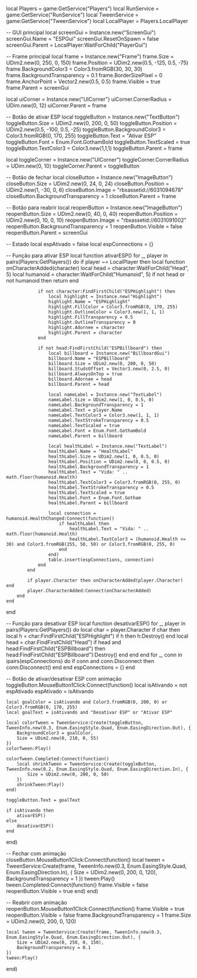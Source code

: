 local Players = game:GetService("Players")
local RunService = game:GetService("RunService")
local TweenService = game:GetService("TweenService")
local LocalPlayer = Players.LocalPlayer

-- GUI principal
local screenGui = Instance.new("ScreenGui")
screenGui.Name = "ESPGui"
screenGui.ResetOnSpawn = false
screenGui.Parent = LocalPlayer:WaitForChild("PlayerGui")

-- Frame principal
local frame = Instance.new("Frame")
frame.Size = UDim2.new(0, 250, 0, 150)
frame.Position = UDim2.new(0.5, -125, 0.5, -75)
frame.BackgroundColor3 = Color3.fromRGB(30, 30, 30)
frame.BackgroundTransparency = 0.1
frame.BorderSizePixel = 0
frame.AnchorPoint = Vector2.new(0.5, 0.5)
frame.Visible = true
frame.Parent = screenGui

local uiCorner = Instance.new("UICorner")
uiCorner.CornerRadius = UDim.new(0, 12)
uiCorner.Parent = frame

-- Botão de ativar ESP
local toggleButton = Instance.new("TextButton")
toggleButton.Size = UDim2.new(0, 200, 0, 50)
toggleButton.Position = UDim2.new(0.5, -100, 0.5, -25)
toggleButton.BackgroundColor3 = Color3.fromRGB(0, 170, 255)
toggleButton.Text = "Ativar ESP"
toggleButton.Font = Enum.Font.GothamBold
toggleButton.TextScaled = true
toggleButton.TextColor3 = Color3.new(1,1,1)
toggleButton.Parent = frame

local toggleCorner = Instance.new("UICorner")
toggleCorner.CornerRadius = UDim.new(0, 10)
toggleCorner.Parent = toggleButton

-- Botão de fechar
local closeButton = Instance.new("ImageButton")
closeButton.Size = UDim2.new(0, 24, 0, 24)
closeButton.Position = UDim2.new(1, -30, 0, 6)
closeButton.Image = "rbxassetid://6031094678"
closeButton.BackgroundTransparency = 1
closeButton.Parent = frame

-- Botão para reabrir
local reopenButton = Instance.new("ImageButton")
reopenButton.Size = UDim2.new(0, 40, 0, 40)
reopenButton.Position = UDim2.new(0, 10, 0, 10)
reopenButton.Image = "rbxassetid://6031091002"
reopenButton.BackgroundTransparency = 1
reopenButton.Visible = false
reopenButton.Parent = screenGui

-- Estado
local espAtivado = false
local espConnections = {}

-- Função para ativar ESP
local function ativarESP()
	for _, player in pairs(Players:GetPlayers()) do
		if player ~= LocalPlayer then
			local function onCharacterAdded(character)
				local head = character:WaitForChild("Head", 5)
				local humanoid = character:WaitForChild("Humanoid", 5)
				if not head or not humanoid then return end

				if not character:FindFirstChild("ESPHighlight") then
					local highlight = Instance.new("Highlight")
					highlight.Name = "ESPHighlight"
					highlight.FillColor = Color3.fromRGB(0, 170, 255)
					highlight.OutlineColor = Color3.new(1, 1, 1)
					highlight.FillTransparency = 0.5
					highlight.OutlineTransparency = 0
					highlight.Adornee = character
					highlight.Parent = character
				end

				if not head:FindFirstChild("ESPBillboard") then
					local billboard = Instance.new("BillboardGui")
					billboard.Name = "ESPBillboard"
					billboard.Size = UDim2.new(0, 200, 0, 50)
					billboard.StudsOffset = Vector3.new(0, 2.5, 0)
					billboard.AlwaysOnTop = true
					billboard.Adornee = head
					billboard.Parent = head

					local nameLabel = Instance.new("TextLabel")
					nameLabel.Size = UDim2.new(1, 0, 0.5, 0)
					nameLabel.BackgroundTransparency = 1
					nameLabel.Text = player.Name
					nameLabel.TextColor3 = Color3.new(1, 1, 1)
					nameLabel.TextStrokeTransparency = 0.5
					nameLabel.TextScaled = true
					nameLabel.Font = Enum.Font.GothamBold
					nameLabel.Parent = billboard

					local healthLabel = Instance.new("TextLabel")
					healthLabel.Name = "HealthLabel"
					healthLabel.Size = UDim2.new(1, 0, 0.5, 0)
					healthLabel.Position = UDim2.new(0, 0, 0.5, 0)
					healthLabel.BackgroundTransparency = 1
					healthLabel.Text = "Vida: " .. math.floor(humanoid.Health)
					healthLabel.TextColor3 = Color3.fromRGB(0, 255, 0)
					healthLabel.TextStrokeTransparency = 0.5
					healthLabel.TextScaled = true
					healthLabel.Font = Enum.Font.Gotham
					healthLabel.Parent = billboard

					local connection = humanoid.HealthChanged:Connect(function()
						if healthLabel then
							healthLabel.Text = "Vida: " .. math.floor(humanoid.Health)
							healthLabel.TextColor3 = (humanoid.Health <= 30) and Color3.fromRGB(255, 50, 50) or Color3.fromRGB(0, 255, 0)
						end
					end)
					table.insert(espConnections, connection)
				end
			end

			if player.Character then onCharacterAdded(player.Character) end
			player.CharacterAdded:Connect(onCharacterAdded)
		end
	end
end

-- Função para desativar ESP
local function desativarESP()
	for _, player in pairs(Players:GetPlayers()) do
		local char = player.Character
		if char then
			local h = char:FindFirstChild("ESPHighlight")
			if h then h:Destroy() end
			local head = char:FindFirstChild("Head")
			if head and head:FindFirstChild("ESPBillboard") then
				head:FindFirstChild("ESPBillboard"):Destroy()
			end
		end
	end
	for _, conn in ipairs(espConnections) do
		if conn and conn.Disconnect then conn:Disconnect() end
	end
	espConnections = {}
end

-- Botão de ativar/desativar ESP com animação
toggleButton.MouseButton1Click:Connect(function()
	local isAtivando = not espAtivado
	espAtivado = isAtivando

	local goalColor = isAtivando and Color3.fromRGB(0, 200, 0) or Color3.fromRGB(0, 170, 255)
	local goalText = isAtivando and "Desativar ESP" or "Ativar ESP"

	local colorTween = TweenService:Create(toggleButton, TweenInfo.new(0.3, Enum.EasingStyle.Quad, Enum.EasingDirection.Out), {
		BackgroundColor3 = goalColor,
		Size = UDim2.new(0, 210, 0, 55)
	})
	colorTween:Play()

	colorTween.Completed:Connect(function()
		local shrinkTween = TweenService:Create(toggleButton, TweenInfo.new(0.2, Enum.EasingStyle.Quad, Enum.EasingDirection.In), {
			Size = UDim2.new(0, 200, 0, 50)
		})
		shrinkTween:Play()
	end)

	toggleButton.Text = goalText

	if isAtivando then
		ativarESP()
	else
		desativarESP()
	end
end)

-- Fechar com animação
closeButton.MouseButton1Click:Connect(function()
	local tween = TweenService:Create(frame, TweenInfo.new(0.3, Enum.EasingStyle.Quad, Enum.EasingDirection.In), {
		Size = UDim2.new(0, 200, 0, 120),
		BackgroundTransparency = 1
	})
	tween:Play()
	tween.Completed:Connect(function()
		frame.Visible = false
		reopenButton.Visible = true
	end)
end)

-- Reabrir com animação
reopenButton.MouseButton1Click:Connect(function()
	frame.Visible = true
	reopenButton.Visible = false
	frame.BackgroundTransparency = 1
	frame.Size = UDim2.new(0, 200, 0, 120)

	local tween = TweenService:Create(frame, TweenInfo.new(0.3, Enum.EasingStyle.Quad, Enum.EasingDirection.Out), {
		Size = UDim2.new(0, 250, 0, 150),
		BackgroundTransparency = 0.1
	})
	tween:Play()
end)

